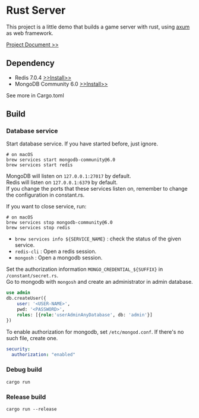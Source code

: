 # Rust Server

This project is a little demo that builds a game server with rust, using [axum](https://github.com/tokio-rs/axum)
as web framework.

[Project Document >>](https://mint-side-571.notion.site/Action-Code-Development-log-3d8c13b9353140a9ac9e7228c39bfc8e)

## Dependency

- Redis 7.0.4 [>>Install>>](https://redis.io/docs/getting-started/installation/)
- MongoDB Community 6.0 [>>Install>>](https://www.mongodb.com/docs/manual/administration/install-community/)

See more in Cargo.toml

## Build

### Database service

Start database service. If you have started before, just ignore.

```shell
# on macOS
brew services start mongodb-community@6.0
brew services start redis
```

MongoDB will listen on `127.0.0.1:27017` by default.  
Redis will listen on `127.0.0.1:6379` by default.  
If you change the ports that these services listen on, remember to change the configuration in
constant.rs.

If you want to close service, run:

```shell
# on macOS
brew services stop mongodb-community@6.0
brew services stop redis
```

- `brew services info ${SERVICE_NAME}` : check the status of the given service.
- `redis-cli` : Open a redis session.
- `mongosh` : Open a mongodb session.

Set the authorization information `MONGO_CREDENTIAL_${SUFFIX}` in `/constant/secret.rs`.  
Go to mongodb with `mongosh` and create an administrator in admin database.

```sql
use admin
db.createUser({
    user: '<USER-NAME>',
    pwd: '<PASSWORD>',
    roles: [{role:'userAdminAnyDatabase', db: 'admin'}]
})
```

To enable authorization for mongodb, set `/etc/mongod.conf`. If there's no such file, create one.

```yaml
security:
  authorization: "enabled"
```

### Debug build

```shell
cargo run
```

### Release build

```shell
cargo run --release
```
